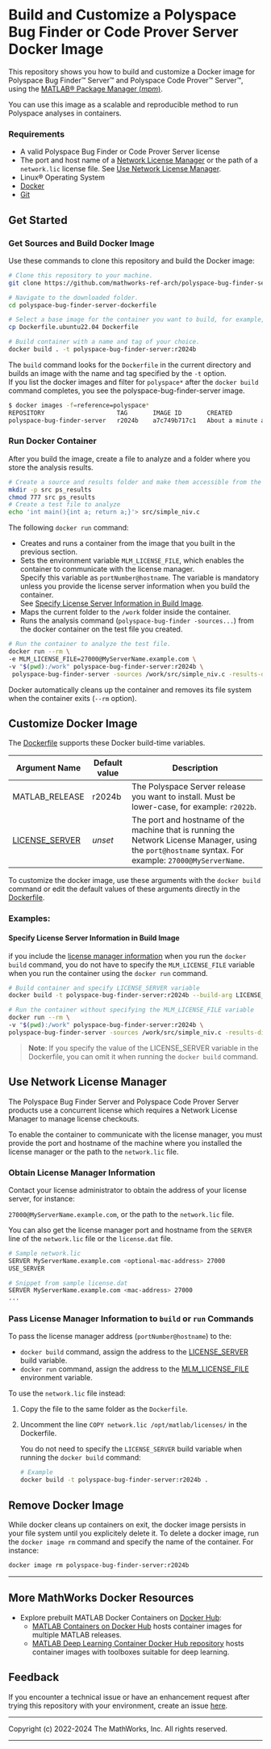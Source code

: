 # Build and Customize a Polyspace Bug Finder or Code Prover Server Docker Image

This repository shows you how to build and customize a Docker image for Polyspace Bug Finder&trade; Server&trade; and Polyspace Code Prover&trade; Server&trade;, using the [MATLAB&reg; Package Manager (*mpm*)](https://github.com/mathworks-ref-arch/matlab-dockerfile/blob/main/MPM.md).

You can use this image as a scalable and reproducible method to run Polyspace analyses in containers.

### Requirements
* A valid Polyspace Bug Finder or Code Prover Server license
* The port and host name of a [Network License Manager](https://www.mathworks.com/help/install/administer-network-licenses.html) or the path of a `network.lic` license file. See [Use Network License Manager](#use-the-network-license-manager). 
* Linux® Operating System
* [Docker](https://docs.docker.com/engine/install/)
* [Git](https://git-scm.com/book/en/v2/Getting-Started-Installing-Git)

## Get Started

### Get Sources and Build Docker Image
 Use these commands to clone this repository and build the Docker image:
```bash
# Clone this repository to your machine.
git clone https://github.com/mathworks-ref-arch/polyspace-bug-finder-server-dockerfile.git

# Navigate to the downloaded folder.
cd polyspace-bug-finder-server-dockerfile

# Select a base image for the container you want to build, for example, Ubuntu, and copy it to a Dockerfile.
cp Dockerfile.ubuntu22.04 Dockerfile

# Build container with a name and tag of your choice.
docker build . -t polyspace-bug-finder-server:r2024b
```
The `build` command looks for the `Dockerfile` in the current directory and builds an image with the name and tag specified by the `-t` option.<br>
If you list the docker images and filter for `polyspace*` after the `docker build` command completes, you see the polyspace-bug-finder-server image.
```bash
$ docker images -f=reference=polyspace*
REPOSITORY                    TAG       IMAGE ID       CREATED              SIZE
polyspace-bug-finder-server   r2024b    a7c749b717c1   About a minute ago   4.56GB
```


### Run Docker Container
After you build the image, create a file to analyze and a folder where you store the analysis results.
```bash
# Create a source and results folder and make them accessible from the running container
mkdir -p src ps_results
chmod 777 src ps_results
# Create a test file to analyze
echo 'int main(){int a; return a;}'> src/simple_niv.c
```
The following `docker run` command:
* Creates and runs a container from the image that you built in the previous section.
* Sets the environment variable `MLM_LICENSE_FILE`, which enables the container to communicate with the license manager.<br> Specify this variable as `portNumber@hostname`. The variable is mandatory unless you provide the license server information when you build the container.<br>
    See [Specify License Server Information in Build Image](#specify-license-server-information-in-build-image). 
* Maps the current folder to the `/work` folder inside the container. 
* Runs the analysis command (`polyspace-bug-finder -sources...`) from the docker container on the test file you created. 
```bash
# Run the container to analyze the test file.
docker run --rm \
-e MLM_LICENSE_FILE=27000@MyServerName.example.com \ 
-v "$(pwd):/work" polyspace-bug-finder-server:r2024b \ 
 polyspace-bug-finder-server -sources /work/src/simple_niv.c -results-dir /work/ps_results
```


Docker automatically cleans up the container and removes its file system when the container exits (`--rm` option).

## Customize Docker Image
The [Dockerfile](https://github.com/mathworks-ref-arch/polyspace-bug-finder-server-dockerfile/blob/main/Dockerfile) supports these Docker build-time variables.

| Argument Name | Default value | Description |
|---|---|---|
| MATLAB_RELEASE | r2024b | The Polyspace Server release you want to install. Must be lower-case, for example: `r2022b`.|
| [LICENSE_SERVER](#build-an-image-with-license-server-information) | *unset* | The port and hostname of the machine that is running the Network License Manager, using the `port@hostname` syntax. For example: `27000@MyServerName`. |

To customize the docker image, use these arguments with the `docker build` command or edit the default values of these arguments directly in the [Dockerfile](https://github.com/mathworks-ref-arch/polyspace-bug-finder-server-dockerfile/blob/main/Dockerfile).

### Examples:

#### **Specify License Server Information in Build Image**

if you include the [license manager information](#obtain-license-manager-information) when you run the `docker build` command, you do not have to specify the `MLM_LICENSE_FILE` variable when you run the container using the `docker run` command.

```bash
# Build container and specify LICENSE_SERVER variable
docker build -t polyspace-bug-finder-server:r2024b --build-arg LICENSE_SERVER=27000@MyServerName.example.com .

# Run the container without specifying the MLM_LICENSE_FILE variable
docker run --rm \
-v "$(pwd):/work" polyspace-bug-finder-server:r2024b \ 
polyspace-bug-finder-server -sources /work/src/simple_niv.c -results-dir /work/ps_results
```
> **Note**: If you specify the value of the LICENSE_SERVER variable in the Dockerfile, you can omit it when running the `docker build` command.
## Use Network License Manager
The Polyspace Bug Finder Server and Polyspace Code Prover Server products use a concurrent license which requires a Network License Manager to manage license checkouts. 

To enable the container to communicate with the license manager, you must provide the port and hostname of the machine where you installed the license manager or the path to the  `network.lic` file.

### Obtain License Manager Information
Contact your license administrator to obtain the address of your license server, for instance:

 `27000@MyServerName.example.com`, or the path to the `network.lic` file.

You can also get the license manager port and hostname from the `SERVER` line of the `network.lic` file or the `license.dat` file.
```bash
# Sample network.lic
SERVER MyServerName.example.com <optional-mac-address> 27000
USE_SERVER

# Snippet from sample license.dat
SERVER MyServerName.example.com <mac-address> 27000
...
```
### Pass License Manager Information to `build` or `run` Commands
To pass the license manager address (`portNumber@hostname`) to the:
* `docker build` command, assign the address to the [LICENSE_SERVER](#specify-license-server-information-in-build-image) build variable.
* `docker run` command, assign the address to the [MLM_LICENSE_FILE](#run-docker-image) environment variable.

To use the `network.lic` file instead:

1. Copy the file to the same folder as the `Dockerfile`.
1. Uncomment the line `COPY network.lic /opt/matlab/licenses/` in the Dockerfile.

    You do not need to specify the `LICENSE_SERVER` build variable when running the `docker build` command:
    ```bash
    # Example
    docker build -t polyspace-bug-finder-server:r2024b .
    ```
## Remove Docker Image

While docker cleans up containers on exit, the docker image persists in your file system until you explicitely delete it. To delete a docker image, run the `docker image rm` command and specify the name of the container. For instance:
```bash
docker image rm polyspace-bug-finder-server:r2024b
```

---
## More MathWorks Docker Resources
* Explore prebuilt MATLAB Docker Containers on [Docker Hub](https://hub.docker.com/r/mathworks):
    * [MATLAB Containers on Docker Hub](https://hub.docker.com/r/mathworks/matlab) hosts container images for multiple MATLAB releases.
    * [MATLAB Deep Learning Container Docker Hub repository](https://hub.docker.com/r/mathworks/matlab-deep-learning) hosts container images with toolboxes suitable for deep learning.

## Feedback
If you encounter a technical issue or have an enhancement request after trying this repository with your environment, create an issue [here](https://github.com/mathworks-ref-arch/polyspace-bug-finder-server-dockerfile/issues).

----

Copyright (c) 2022-2024 The MathWorks, Inc. All rights reserved.

----
